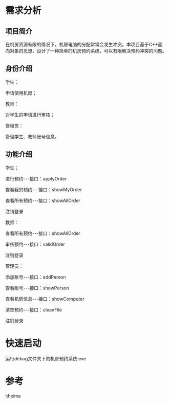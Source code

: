 # 需求分析

## 项目简介

在机房资源有限的情况下，机房电脑的分配常常会发生冲突。本项目基于C++面向对象的思想，设计了一种简单的机房预约系统，可以有限解决预约冲突的问题。

## 身份介绍

学生：

  申请使用机房；

教师：

  对学生的申请进行审核；

管理员：

  管理学生、教师账号信息。

## 功能介绍

学生；

  进行预约---接口：applyOrder

  查看我的预约---接口：showMyOrder

  查看所有预约---接口：showAllOrder 

  注销登录

教师：

  查看所有预约---接口：showAllOrder

  审核预约---接口：validOrder

  注销登录

管理员：

  添加账号---接口：addPerson

  查看账号---接口：showPerson

  查看机房信息---接口：showComputer

  清空预约---接口：cleanFile

  注销登录


# 快速启动

  运行debug文件夹下的机房预约系统.exe

# 参考

  itheima
